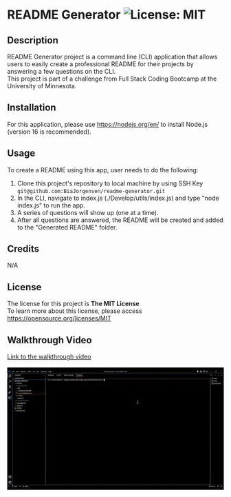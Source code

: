 # README Generator ![License: MIT](https://img.shields.io/badge/License-MIT-yellow.svg)

## Description
README Generator project is a command line (CLI) application that allows users to easily create a professional README for their projects by answering a few questions on the CLI.\
This project is part of a challenge from Full Stack Coding Bootcamp at the University of Minnesota.


## Installation

For this application, please use https://nodejs.org/en/ to install Node.js (version 16 is recommended).

## Usage
To create a README using this app, user needs to do the following:
1. Clone this project's repository to local machine by using SSH Key `git@github.com:BiaJorgensen/readme-generator.git`
1. In the CLI, navigate to index.js (./Develop/utils/index.js) and type "node index.js" to run the app.
1. A series of questions will show up (one at a time).
1. After all questions are answered, the README will be created and added to the "Generated README" folder.

## Credits

N/A

## License

The license for this project is **The MIT License**<br>
To learn more about this license, please access https://opensource.org/licenses/MIT

## Walkthrough Video
[Link to the walkthrough video](https://drive.google.com/file/d/1IFesRCLVC6mahWcjr8UpyDjaLTAO42vL/view?usp=share_link)<br><br>
<kbd>![README-Generator](./Develop/utils/assets/readme-generator.gif)</kbd>